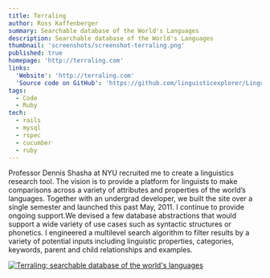 ```yaml
---
title: Terraling
author: Ross Kaffenberger
summary: Searchable database of the World's Languages
description: Searchable database of the World's Languages
thumbnail: 'screenshots/screenshot-terraling.png'
published: true
homepage: 'http://terraling.com'
links:
  'Website': 'http://terraling.com'
  'Source code on GitHub': 'https://github.com/linguisticexplorer/Linguistic-Explorer'
tags:
  - Code
  - Ruby
tech:
  - rails
  - mysql
  - rspec
  - cucumber
  - ruby
---
```


Professor Dennis Shasha at NYU recruited me to create a linguistics research tool. The vision is to provide a platform for linguists to make comparisons across a variety of attributes and properties of the world’s languages. Together with an undergrad developer, we built the site over a single semester and launched this past May, 2011. I continue to provide ongoing support.We devised a few database abstractions that would support a wide variety of use cases such as syntactic structures or phonetics. I engineered a multilevel search algorithm to filter results by a variety of potential inputs including linguistic properties, categories, keywords, parent and child relationships and examples.

[![Terraling: searchable database of the world's languages](screenshots/screenshot-terraling.png)](http://terraling.com)

